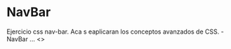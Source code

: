 # NavBar
Ejercicio css nav-bar. 
Aca s eaplicaran los conceptos avanzados de CSS.
-NavBar
...
<<comming soon>>

